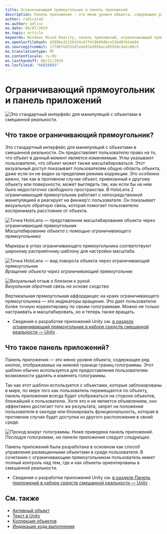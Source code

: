 ```yaml
---
title: Ограничивающий прямоугольник и панель приложений
description: Панель приложения — это меню уровня объекта, содержащее ряд кнопок, отображаемых на нижней границе границ голограммы.
author: radicalad
ms.author: adlinv
ms.date: 06/07/2019
ms.topic: article
keywords: Windows Mixed Reality, панель приложений, ограничивающий прямоугольник
ms.openlocfilehash: d289be31129324c6ff419b69dbce52bd8f62eb64
ms.sourcegitcommit: 17f86fed532d7a4e91bd95baca05930c4a5c68c5
ms.translationtype: MT
ms.contentlocale: ru-RU
ms.lasthandoff: 06/11/2019
ms.locfileid: "66829683"
---
```

# <a name="bounding-box-and-app-bar"></a>Ограничивающий прямоугольник и панель приложений
![Это стандартный интерфейс для манипуляций с объектами в смешанной реальности.](images/640px-boundingbox-hero.jpg)<br>

## <a name="what-is-the-bounding-box"></a>Что такое ограничивающий прямоугольник?

Это стандартный интерфейс для манипуляций с объектами в смешанной реальности. Он предоставляет пользователю право на то, что объект в данный момент является изменяемым. Углы указывают пользователю, что объект может также масштабироваться. Этот визуальный доступ показывает пользователям общую область объекта, даже если он не виден за пределами режима коррекции. Это особенно важно, так как в противном случае объект, привязанный к другому объекту или поверхности, может выглядеть так, как если бы на нем было недостаточно свободного пространства. В HoloLens 2 ограничивающий прямоугольник работает с непосредственной манипуляцией и реагирует на финжер'с пользователя. Он показывает визуальную обратную связь, которая помогает пользователю воспринимать расстояние от объекта. 

![Точка HoloLens — представление масштабирования объекта через ограничивающий прямоугольник](images/HoloLens2_BoundingBox.gif)<br>
*Масштабирование объекта с помощью ограничивающего прямоугольника*

Маркеры в углах ограничивающего прямоугольника соответствуют широкому расприятному шаблону для настройки масштаба. 

![Точка HoloLens — вид поворота объекта через ограничивающий прямоугольник](images/HoloLens2_BoundingBox_Rotate.gif)<br>
*Вращение объекта через ограничивающий прямоугольник*


![Визуальный отзыв о близком к рукой](images/HoloLens2_Proximity.gif)<br>
*Визуальная обратная связь на основе сходства*

Вертикальная прямоугольная аффорданцес на краях ограничивающего прямоугольника — это индикаторы вращения. Это дает пользователю более точную корректировку по своим голограммам. Можно не только настраивать и масштабировать, но и теперь также вращать.

* Сведения о разработке приложений Unity см. [в разделе ограничивающий прямоугольник в наборе средств смешанной реальности — Unity](https://microsoft.github.io/MixedRealityToolkit-Unity/Documentation/README_BoundingBox.html) .



## <a name="what-is-the-app-bar"></a>Что такое панель приложений?

Панель приложения — это меню уровня объекта, содержащее ряд кнопок, отображаемых на нижней границе границ голограммы. Этот шаблон обычно используется для предоставления пользователям возможности удалять и изменять голограммы.

Так как этот шаблон используется с объектами, которые заблокированы в мире, по мере того как пользователь перемещается по объекту, панель приложения всегда будет отображаться на стороне объектов, ближайшей к пользователю. Хотя это и не является объявлением, оно эффективно достигает того же результата; запрет на положение пользователя в окклуде или блокировать функциональность, которая в противном случае будет доступна из другого расположения в своей среде.

![Проход вокруг голограммы. Ниже приведена панель приложений.](images/HoloLens2_AppBarFollowing.gif)<br>
*Последуя голограмме, на панели приложения следует следующее.*

Панель приложений была разработана в основном как способ управления размещенными объектами в среде пользователя. В сочетании с ограничивающим прямоугольником пользователь имеет полный контроль над тем, где и как объекты ориентированы в смешанной реальности.

* Сведения о разработке приложений Unity см. [в разделе Панель приложений в наборе средств смешанной реальности — Unity](https://microsoft.github.io/MixedRealityToolkit-Unity/Documentation/README_AppBar.html) .

## <a name="see-also"></a>См. также
* [Активный объект](interactable-object.md)
* [Текст в Unity](text-in-unity.md)
* [Коллекция объектов](object-collection.md)
* [Индикация хода выполнения](progress.md)
